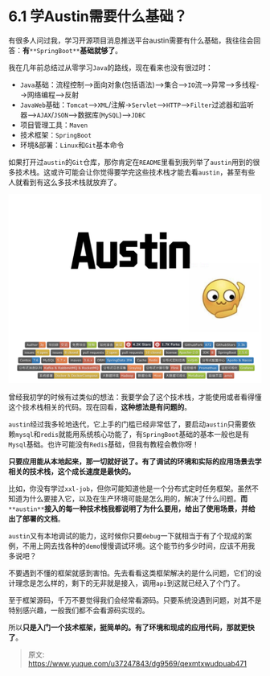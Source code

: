 # 6.1 学Austin需要什么基础？

有很多人问过我，学习开源项目消息推送平台austin需要有什么基础，我往往会回答：**有**`**SpringBoot**`**基础就够了**。

我在几年前总结过从零学习`Java`的路线，现在看来也没有很过时：

-  `Java`基础：流程控制-->面向对象(包括语法)-->集合-->`IO`流-->异常-->多线程-->网络编程-->反射 
-  `JavaWeb`基础：`Tomcat`-->`XML`/注解->`Servlet`-->`HTTP`-->`Filter`过滤器和监听器-->`AJAX`/`JSON`-->数据库(`MySQL`)-->`JDBC` 
-  项目管理工具：`Maven` 
-  技术框架：`SpringBoot` 
-  环境&部署：`Linux`和`Git`基本命令 

如果打开过`austin`的`Git`仓库，那你肯定在`README`里看到我列举了`austin`用到的很多技术栈。这或许可能会让你觉得要学完这些技术栈才能去看`austin`，甚至有些人就看到有这么多技术栈就放弃了。

![1722402452216-35b57360-72a7-4fa3-b474-a76df0d63862.png](./img/PZEy99d5eEje3b6Y/1722402452216-35b57360-72a7-4fa3-b474-a76df0d63862-095265.png)

曾经我初学的时候有过类似的想法：我要学会了这个技术栈，才能使用或者看得懂这个技术栈相关的代码。现在回看，**这种想法是有问题的**。

`austin`经过我多轮地迭代，它上手的门槛已经非常低了，要启动`austin`只需要依赖`mysql`和`redis`就能用系统核心功能了，有`SpringBoot`基础的基本一般也是有`Mysql`基础。也许可能没有`Redis`基础，但我有教程会教你呀！

**只要应用能从本地起来，那一切就好说了。有了调试的环境和实际的应用场景去学相关的技术栈，这个成长速度是最快的。**

比如，你没有学过`xxl-job`，但你可能知道他是一个分布式定时任务框架。虽然不知道为什么要接入它，以及在生产环境可能是怎么用的，解决了什么问题。**而**`**austin**`**接入的每一种技术栈我都说明了为什么要用，给出了使用场景，并给出了部署的文档**。

`austin`又有本地调试的能力，这时候你只要`debug`一下就相当于有了个现成的案例，不用上网去找各种的`demo`慢慢调试环境。这个能节约多少时间，应该不用我多说吧？

不要遇到不懂的框架就感到害怕。先去看看这类框架解决的是什么问题，它们的设计理念是怎么样的，剩下的无非就是接入，调用`api`到这就已经入了个门了。

至于框架源码，千万不要觉得我们会经常看源码。只要系统没遇到问题，对其不是特别感兴趣，一般我们都不会看源码实现的。

所以**只是入门一个技术框架，挺简单的。有了环境和现成的应用代码，那就更快了**。


> 原文: <https://www.yuque.com/u37247843/dg9569/qexmtxwudpuab471>
